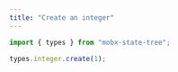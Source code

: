 ```yaml
---
title: "Create an integer"
---
```


```js
import { types } from "mobx-state-tree";
```

```js
types.integer.create(1);
```
